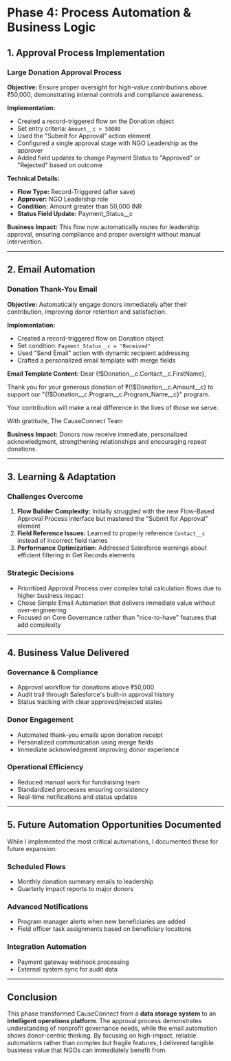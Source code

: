 # Phase 4: Process Automation & Business Logic

## 1. Approval Process Implementation

### Large Donation Approval Process
**Objective:** Ensure proper oversight for high-value contributions above ₹50,000, demonstrating internal controls and compliance awareness.

**Implementation:**
- Created a record-triggered flow on the Donation object
- Set entry criteria: `Amount__c > 50000`
- Used the "Submit for Approval" action element
- Configured a single approval stage with NGO Leadership as the approver
- Added field updates to change Payment Status to "Approved" or "Rejected" based on outcome

**Technical Details:**
- **Flow Type:** Record-Triggered (after save)
- **Approver:** NGO Leadership role
- **Condition:** Amount greater than 50,000 INR
- **Status Field Update:** Payment_Status__c

**Business Impact:** This flow now automatically routes for leadership approval, ensuring compliance and proper oversight without manual intervention.

---

## 2. Email Automation

### Donation Thank-You Email
**Objective:** Automatically engage donors immediately after their contribution, improving donor retention and satisfaction.

**Implementation:**
- Created a record-triggered flow on Donation object
- Set condition: `Payment_Status__c = "Received"`
- Used "Send Email" action with dynamic recipient addressing
- Crafted a personalized email template with merge fields

**Email Template Content:**
Dear {!$Donation__c.Contact__c.FirstName},

Thank you for your generous donation of ₹{!$Donation__c.Amount__c} to support our "{!$Donation__c.Program__c.Program_Name__c}" program.

Your contribution will make a real difference in the lives of those we serve.

With gratitude,
The CauseConnect Team


**Business Impact:** Donors now receive immediate, personalized acknowledgment, strengthening relationships and encouraging repeat donations.

---

## 3. Learning & Adaptation

### Challenges Overcome
1. **Flow Builder Complexity:** Initially struggled with the new Flow-Based Approval Process interface but mastered the "Submit for Approval" element
2. **Field Reference Issues:** Learned to properly reference `Contact__c` instead of incorrect field names
3. **Performance Optimization:** Addressed Salesforce warnings about efficient filtering in Get Records elements

### Strategic Decisions
- Prioritized Approval Process over complex total calculation flows due to higher business impact
- Chose Simple Email Automation that delivers immediate value without over-engineering
- Focused on Core Governance rather than "nice-to-have" features that add complexity

---

## 4. Business Value Delivered

### Governance & Compliance
- Approval workflow for donations above ₹50,000
- Audit trail through Salesforce's built-in approval history
- Status tracking with clear approved/rejected states

### Donor Engagement
- Automated thank-you emails upon donation receipt
- Personalized communication using merge fields
- Immediate acknowledgment improving donor experience

### Operational Efficiency
- Reduced manual work for fundraising team
- Standardized processes ensuring consistency
- Real-time notifications and status updates

---

## 5. Future Automation Opportunities Documented

While I implemented the most critical automations, I documented these for future expansion:

### Scheduled Flows
- Monthly donation summary emails to leadership
- Quarterly impact reports to major donors

### Advanced Notifications
- Program manager alerts when new beneficiaries are added
- Field officer task assignments based on beneficiary locations

### Integration Automation
- Payment gateway webhook processing
- External system sync for audit data

---

## Conclusion

This phase transformed CauseConnect from a **data storage system** to an **intelligent operations platform**. The approval process demonstrates understanding of nonprofit governance needs, while the email automation shows donor-centric thinking. By focusing on high-impact, reliable automations rather than complex but fragile features, I delivered tangible business value that NGOs can immediately benefit from.
